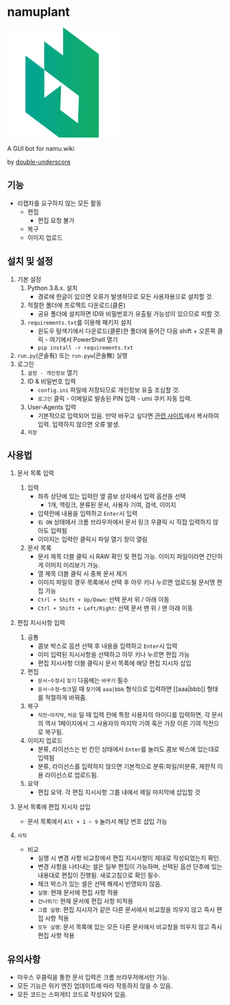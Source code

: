 # namuplant
![icon](/namuplant/icon.png)

A GUI bot for namu.wiki

by [double-underscore](https://github.com/double-underscore)

## 기능
* 리캡차를 요구하지 않는 모든 활동
    * 편집
        * 편집 요청 불가
    * 복구
    * 이미지 업로드
## 설치 및 설정
1. 기본 설정
	1. Python 3.8.x. 설치  
	    * 경로에 한글이 있으면 오류가 발생하므로 모든 사용자용으로 설치할 것.
	2. 적절한 폴더에 프로젝트 다운로드(클론)  
	    * 공유 폴더에 설치하면 ID와 비밀번호가 유출될 가능성이 있으므로 피할 것.
	3. `requirements.txt`를 이용해 패키지 설치
		* 윈도우 탐색기에서 다운로드(클론)한 폴더에 들어간 다음 shift + 오른쪽 클릭 - 여기에서 PowerShell 열기
	    * `pip install -r requirements.txt`
2. `run.py`(콘솔有) 또는 `run.pyw`(콘솔無) 실행
3. 로그인
	1. `설정 - 개인정보` 열기
	2. ID & 비밀번호 입력  
	    * `config.ini` 파일에 저장되므로 개인정보 유출 조심할 것.
	    * `로그인` 클릭 - 이메일로 발송된 PIN 입력 - umi 쿠키 자동 입력.
    3. User-Agents 입력  
	    * 기본적으로 입력되어 있음. 만약 바꾸고 싶다면 [관련 사이트](https://developers.whatismybrowser.com/useragents/parse/?analyse-my-user-agent=yes)에서 복사하여 입력. 입력하지 않으면 오류 발생.
	4. `저장`

## 사용법
1. 문서 목록 입력
    1. 입력
        * 좌측 상단에 있는 입력란 옆 콤보 상자에서 입력 옵션을 선택
            * 1개, 역링크, 분류된 문서, 사용자 기여, 검색, 이미지
        * 입력란에 내용을 입력하고 `Enter`시 입력
        * `右 ON` 상태에서 크롬 브라우저에서 문서 링크 우클릭 시 직접 입력하지 않아도 입력됨
        * 이미지는 입력란 클릭시 파일 열기 창이 열림
    2. 문서 목록
        * 문서 제목 더블 클릭 시 RAW 확인 및 편집 가능. 이미지 파일이라면 간단하게 이미지 미리보기 가능.
        * 열 제목 더블 클릭 시 중복 문서 제거
        * 이미지 파일의 경우 목록에서 선택 후 아무 키나 누르면 업로드될 문서명 편집 가능
        * `Ctrl + Shift + Up/Down`: 선택 문서 위 / 아래 이동
        * `Ctrl + Shift + Left/Right`: 선택 문서 맨 위 / 맨 아래 이동
2. 편집 지시사항 입력
    1. 공통
        * 콤보 박스로 옵션 선택 후 내용을 입력하고 `Enter`시 입력
        * 이미 입력된 지시사항을 선택하고 아무 키나 누르면 편집 가능
        * 편집 지시사항 더블 클릭시 문서 목록에 해당 편집 지시자 삽입
    2. 편집
        * `문서`-`수정`시 `찾기` 다음에는 `바꾸기` 필수
        * `문서`-`수정`-`링크`일 때 `찾기`에 `aaa|bbb` 형식으로 입력하면 [[aaa|bbb]] 형태를 적절하게 바꿔줌.
    3. 복구
        * `직전`-`마지막`, `처음` 일 때 입력 칸에 특정 사용자의 아이디를 입력하면, 각 문서의 역사 1페이지에서 그 사용자의 마지막 기여 혹은 가장 이른 기여 직전으로 복구됨.
    4. 이미지 업로드
        * 분류, 라이선스는 빈 칸인 상태에서 `Enter`를 눌러도 콤보 박스에 있는대로 입력됨
        * 분류, 라이선스를 입력하지 않으면 기본적으로 분류:파일/미분류, 제한적 이용 라이선스로 업로드됨.
    5. 요약
        * 편집 요약. 각 편집 지시사항 그룹 내에서 제일 마지막에 삽입할 것
       
3. 문서 목록에 편집 지시자 삽입
    * 문서 목록에서 `Alt + 1 ~ 9` 눌러서 해당 번호 삽입 가능 
4. `시작`
    * 비교
        * 실행 시 변경 사항 비교창에서 편집 지시사항이 제대로 작성되었는지 확인.
        * 변경 사항을 나타내는 셀은 일부 편집이 가능하며, 선택된 옵션 단추에 있는 내용대로 편집이 진행됨. 새로고침으로 확인 필수.
        * 체크 박스가 있는 셀은 선택 해제시 반영되지 않음.
        * `실행`: 현재 문서에 편집 사항 적용
        * `건너뛰기`: 현재 문서에 편집 사항 미적용
        * `그룹 실행`: 편집 지시자가 같은 다른 문서에서 비교창을 띄우지 않고 즉시 편집 사항 적용
        * `모두 실행`: 문서 목록에 있는 모든 다른 문서에서 비교창을 띄우지 않고 즉시 편집 사항 적용
        
## 유의사항
* 마우스 우클릭을 통한 문서 입력은 크롬 브라우저에서만 가능.
* 모든 기능은 위키 엔진 업데이트에 따라 작동하지 않을 수 있음.
* 모든 코드는 스파게티 코드로 작성되어 있음.
